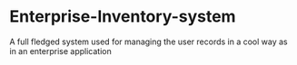 # Enterprise-Inventory-system
A full fledged system used for managing the user records in a cool way as in an enterprise application
